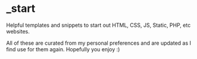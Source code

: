 # _start

Helpful templates and snippets to start out HTML, CSS, JS, Static, PHP, etc websites.

All of these are curated from my personal preferences and are updated as I find use for them again. Hopefully you enjoy :)
